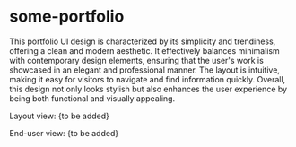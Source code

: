 # some-portfolio
This portfolio UI design is characterized by its simplicity and trendiness, offering a clean and modern aesthetic. It effectively balances minimalism with contemporary design elements, ensuring that the user's work is showcased in an elegant and professional manner. The layout is intuitive, making it easy for visitors to navigate and find information quickly. Overall, this design not only looks stylish but also enhances the user experience by being both functional and visually appealing.

Layout view:
{to be added}

End-user view:
{to be added}
